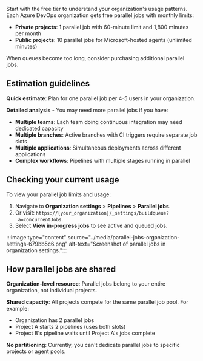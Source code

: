 Start with the free tier to understand your organization's usage patterns. Each Azure DevOps organization gets free parallel jobs with monthly limits:

- **Private projects**: 1 parallel job with 60-minute limit and 1,800 minutes per month
- **Public projects**: 10 parallel jobs for Microsoft-hosted agents (unlimited minutes)

When queues become too long, consider purchasing additional parallel jobs.

## Estimation guidelines

**Quick estimate**: Plan for one parallel job per 4-5 users in your organization.

**Detailed analysis** - You may need more parallel jobs if you have:

- **Multiple teams**: Each team doing continuous integration may need dedicated capacity
- **Multiple branches**: Active branches with CI triggers require separate job slots
- **Multiple applications**: Simultaneous deployments across different applications
- **Complex workflows**: Pipelines with multiple stages running in parallel

## Checking your current usage

To view your parallel job limits and usage:

1. Navigate to **Organization settings** > **Pipelines** > **Parallel jobs**.
2. Or visit: `https://{your_organization}/_settings/buildqueue?_a=concurrentJobs`.
3. Select **View in-progress jobs** to see active and queued jobs.

:::image type="content" source="../media/parallel-jobs-organization-settings-679bb5c6.png" alt-text="Screenshot of parallel jobs in organization settings.":::

## How parallel jobs are shared

**Organization-level resource**: Parallel jobs belong to your entire organization, not individual projects.

**Shared capacity**: All projects compete for the same parallel job pool. For example:

- Organization has 2 parallel jobs
- Project A starts 2 pipelines (uses both slots)
- Project B's pipeline waits until Project A's jobs complete

**No partitioning**: Currently, you can't dedicate parallel jobs to specific projects or agent pools.
